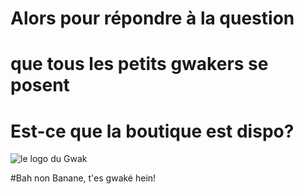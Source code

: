 # Alors pour répondre à la question

# que tous les petits gwakers se posent 

# Est-ce que la boutique est dispo?

![le logo du Gwak](https:https://gwak.fr/wp-content/uploads/2019/03/text1829-7-2-4.png "le logo du Gwak")

#Bah non Banane, t'es gwaké hein!
